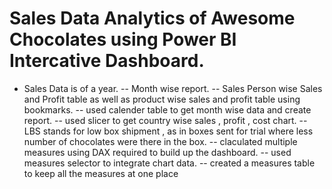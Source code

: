 # Sales Data Analytics of Awesome Chocolates using Power BI Intercative Dashboard.
  - Sales Data is of a year.
  -- Month wise report.
  -- Sales Person wise Sales and Profit table as well as product wise sales and profit table using bookmarks.
  -- used calender table to get month wise data and create report.
  -- used slicer to get country wise sales , profit , cost chart.
  -- LBS stands for low box shipment , as in boxes sent for trial where less number of chocolates were there in the box.
  -- claculated multiple measures using DAX required to build up the dashboard.
  -- used measures selector to integrate chart data.
  -- created a measures table to keep all the measures at one place

